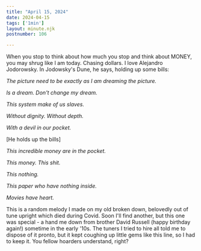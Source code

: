 ```yaml
---
title: "April 15, 2024"
date: 2024-04-15
tags: ['1min']
layout: minute.njk
postnumber: 106

---
```


When you stop to think about how much you stop and think about MONEY, you may shrug like I am today. Chasing dollars. I love Alejandro Jodorowsky. In Jodowsky's Dune, he says, holding up some bills:


*The picture need to be exactly as I am dreaming the picture.*

*Is a dream. Don't change my dream.*

*This system make of us slaves.*

*Without dignity. Without depth.*

*With a devil in our pocket.*

[He holds up the bills]

*This incredible money are in the pocket.*

*This money. This shit.*

*This nothing.*

*This paper who have nothing inside.*

*Movies have heart.*

This is a random melody I made on my old broken down, belovedly out of tune upright which died during Covid. Soon I'll find another, but this one was special - a hand me down from brother David Russell (happy birthday again!) sometime in the early '10s. The tuners I tried to hire all told me to dispose of it pronto, but it kept coughing up little gems like this line, so I had to keep it. You fellow hoarders understand, right?